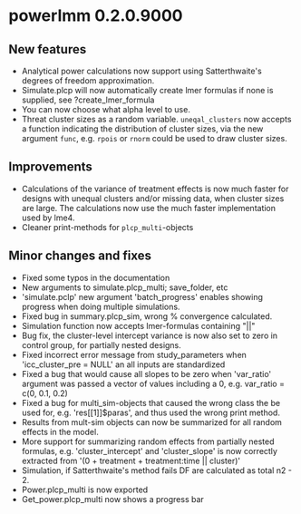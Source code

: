 # powerlmm 0.2.0.9000


## New features
* Analytical power calculations now support using Satterthwaite's degrees of freedom approximation. 
* Simulate.plcp will now automatically create lmer formulas if none is supplied,
see ?create_lmer_formula
* You can now choose what alpha level to use. 
* Threat cluster sizes as a random variable. `uneqal_clusters` now accepts
 a function indicating the distribution of cluster sizes, via the new argument
`func`, e.g. `rpois` or `rnorm` could be used to draw cluster sizes.
  
## Improvements
* Calculations of the variance of treatment effects is now much faster for designs with 
unequal clusters and/or missing data, when cluster sizes are large. The calculations now
use the much faster implementation used by lme4.
* Cleaner print-methods for `plcp_multi`-objects
## Minor changes and fixes
* Fixed some typos in the documentation
* New arguments to simulate.plcp_multi; save_folder, etc
* 'simulate.pclp' new argument 'batch_progress' enables showing progress when doing
multiple simulations.
* Fixed bug in summary.plcp_sim, wrong % convergence calculated. 
* Simulation function now accepts lmer-formulas containing "||"
* Bug fix, the cluster-level intercept variance is now also set to zero in control group,
for partially nested designs.
* Fixed incorrect error message from study_parameters when 'icc_cluster_pre = NULL' an all inputs are
standardized
* Fixed a bug that would cause all slopes to be zero when 'var_ratio' argument was 
passed a vector of values including a 0, e.g. var_ratio = c(0, 0.1, 0.2)
* Fixed a bug for multi_sim-objects that caused the wrong class the be used for, e.g. 'res[[1]]$paras', and thus
used the wrong print method.
* Results from mult-sim objects can now be summarized for all random effects in the model.
* More support for summarizing random effects from partially nested formulas,
e.g. 'cluster_intercept' and 'cluster_slope' is now correctly extracted from
 '(0 + treatment + treatment:time || cluster)' 
* Simulation, if Satterthwaite's method fails DF are calculated as total n2 - 2.
* Power.plcp_multi is now exported
* Get_power.plcp_multi now shows a progress bar
